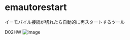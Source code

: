 # emautorestart
イーモバイル接続が切れたら自動的に再スタートするツール

D02HW
![image](https://user-images.githubusercontent.com/2605401/215539716-51767fb2-0bd0-4cc4-a78b-a35870b0d028.png)
